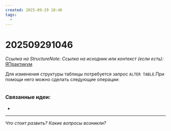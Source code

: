 ```yaml
---
created: 2025-09-29 10:46
tags:
  -
---
```

# 202509291046
*Ссылка на StructureNote:*
*Ссылка на исходник или контекст (если есть):* [ЯПрактикум](https://practicum.yandex.ru/trainer/backend-nodejs/lesson/709f6080-e898-4bfb-87af-957662575c1a/)

Для изменения структуры таблицы потребуется запрос `ALTER TABLE`.При помощи него можно сделать следующие операции:
```
```
### Связанные идеи:
* 
---

*Что стоит развить? Какие вопросы возникли?*
